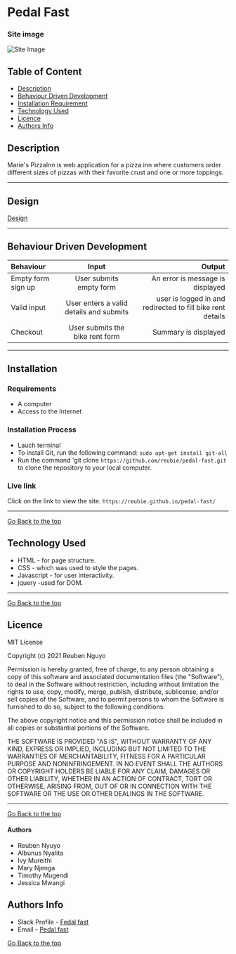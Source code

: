 # Pedal Fast

### Site image
![Site Image](img/site.png)
## Table of Content
+ [Description](#description)
+ [Behaviour Driven Development](#Behaviour-Driven-Development)
+ [Installation Requirement](#Installation)
+ [Technology Used](#technology-used)
+ [Licence](#licence)
+ [Authors Info](#author-Info)
## Description
 Marie's PizzaInn is web application for a pizza inn where customers order different sizes of pizzas with their favorite crust and one or more toppings.

****
## Design
[Design](https://i.postimg.cc/pTqkWTgT/design.jpg)
****
## Behaviour Driven Development
| Behaviour      | Input     | Output     |
| :------------- | :----------: | -----------: |
|  Empty form sign up   | User submits empty form | An error is message is displayed    |
|  Valid input    | User enters a valid details and submits    | user is logged in and redirected to fill bike rent details |
|  Checkout    | User submits the bike rent form   | Summary is displayed  |


****
## Installation
### Requirements
* A computer
* Access to the Internet
### Installation Process
* Lauch terminal
* To install Git, run the following command: ```sudo apt-get install git-all```
* Run the command 'git clone ```https://github.com/reubie/pedal-fast.git``` to clone the repository to your local computer.
### Live link
 Click on the link to view the site. ```https://reubie.github.io/pedal-fast/```
****
[Go Back to the top](#pedal-fast)
## Technology Used
* HTML - for page structure.
* CSS - which was used to style the pages.
* Javascript - for user interactivity.
* jquery -used for DOM.

****
[Go Back to the top](#pedal-fast)
## Licence
MIT License

Copyright (c) 2021 Reuben Nguyo

Permission is hereby granted, free of charge, to any person obtaining a copy
of this software and associated documentation files (the "Software"), to deal
in the Software without restriction, including without limitation the rights
to use, copy, modify, merge, publish, distribute, sublicense, and/or sell
copies of the Software, and to permit persons to whom the Software is
furnished to do so, subject to the following conditions:

The above copyright notice and this permission notice shall be included in all
copies or substantial portions of the Software.

THE SOFTWARE IS PROVIDED "AS IS", WITHOUT WARRANTY OF ANY KIND, EXPRESS OR
IMPLIED, INCLUDING BUT NOT LIMITED TO THE WARRANTIES OF MERCHANTABILITY,
FITNESS FOR A PARTICULAR PURPOSE AND NONINFRINGEMENT. IN NO EVENT SHALL THE
AUTHORS OR COPYRIGHT HOLDERS BE LIABLE FOR ANY CLAIM, DAMAGES OR OTHER
LIABILITY, WHETHER IN AN ACTION OF CONTRACT, TORT OR OTHERWISE, ARISING FROM,
OUT OF OR IN CONNECTION WITH THE SOFTWARE OR THE USE OR OTHER DEALINGS IN THE
SOFTWARE.


****
[Go Back to the top](#pedal-fast)
#### Authors
*  Reuben Nyuyo
* Albunus Nyalita
* Ivy Mureithi
* Mary Njenga
* Timothy Mugendi
* Jessica Mwangi

## Authors Info
* Slack Profile - [Fedal fast](https://app.slack.com/client/T077KKCG6/GLRQR61NW/user_profile/U027VKL1WLT?cdn_fallback=1)
* Email - [Pedal fast](pedalfast@gmail.com)

[Go Back to the top](#pedal-fast)
